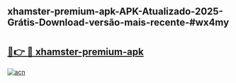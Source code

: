 ## xhamster-premium-apk-APK-Atualizado-2025-Grátis-Download-versão-mais-recente-#wx4my

# <h2><a href="https://ainizakaria.my?title=xhamster-premium-apk&ref=20M">🔗👉 🔴 xhamster-premium-apk</a></h2>

[![acn](https://github.com/user-attachments/assets/0f9c940e-d8b0-45ae-aac7-cd30a18b3e1c)](https://ainizakaria.my?title=xhamster-premium-apk&ref=20M)

